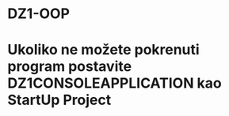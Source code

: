 # DZ1-OOP
# Ukoliko ne možete pokrenuti program postavite DZ1CONSOLEAPPLICATION kao StartUp Project
